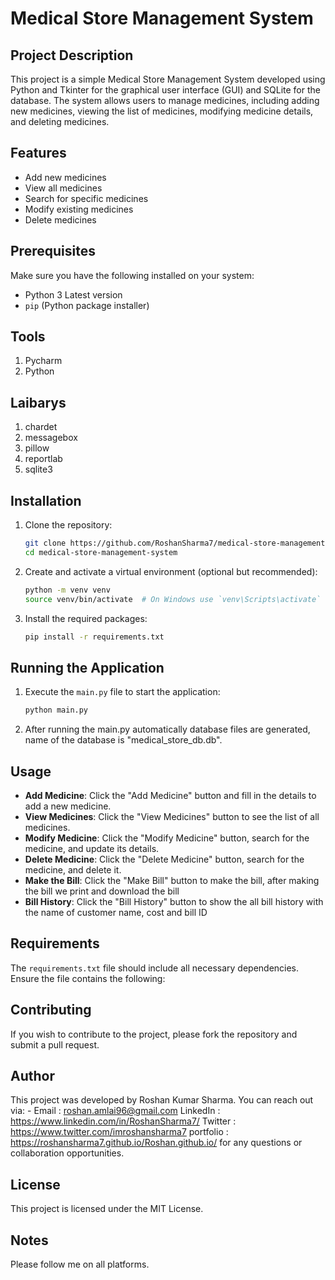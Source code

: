 # Medical Store Management System

## Project Description
This project is a simple Medical Store Management System developed using Python and Tkinter for the graphical user interface (GUI) and SQLite for the database. The system allows users to manage medicines, including adding new medicines, viewing the list of medicines, modifying medicine details, and deleting medicines.

## Features
- Add new medicines
- View all medicines
- Search for specific medicines
- Modify existing medicines
- Delete medicines

## Prerequisites
Make sure you have the following installed on your system:
- Python 3 Latest version
- `pip` (Python package installer)

## Tools
1. Pycharm
2. Python

## Laibarys 
1. chardet
2. messagebox
3. pillow
4. reportlab
5. sqlite3

## Installation
1. Clone the repository:
    ```bash
    git clone https://github.com/RoshanSharma7/medical-store-management-system.git
    cd medical-store-management-system
    ```

2. Create and activate a virtual environment (optional but recommended):
    ```bash
    python -m venv venv
    source venv/bin/activate  # On Windows use `venv\Scripts\activate`
    ```

3. Install the required packages:
    ```bash
    pip install -r requirements.txt
    ```

## Running the Application
1. Execute the `main.py` file to start the application:
    ```bash
    python main.py
    ```

2. After running the main.py automatically database files are generated, name of the database is "medical_store_db.db". 

## Usage
- **Add Medicine**: Click the "Add Medicine" button and fill in the details to add a new medicine.
- **View Medicines**: Click the "View Medicines" button to see the list of all medicines.
- **Modify Medicine**: Click the "Modify Medicine" button, search for the medicine, and update its details.
- **Delete Medicine**: Click the "Delete Medicine" button, search for the medicine, and delete it.
- **Make the Bill**: Click the "Make Bill" button to make the bill, after making the bill we print and download the bill
- **Bill History**: Click the "Bill History" button to show the all bill history with the name of customer name, cost and bill ID 

## Requirements
The `requirements.txt` file should include all necessary dependencies. Ensure the file contains the following:

## Contributing
If you wish to contribute to the project, please fork the repository and submit a pull request.

## Author
This project was developed by Roshan Kumar Sharma. You can reach out via: - Email : roshan.amlai96@gmail.com LinkedIn : https://www.linkedin.com/in/RoshanSharma7/ Twitter : https://www.twitter.com/imroshansharma7 portfolio : https://roshansharma7.github.io/Roshan.github.io/ for any questions or collaboration opportunities.

## License
This project is licensed under the MIT License.

## Notes
Please follow me on all platforms.
